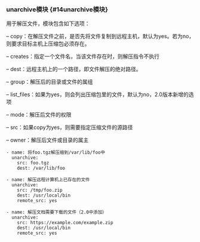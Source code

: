 ### unarchive模块 {#14unarchive模块}

用于解压文件，模块包含如下选项： 

– copy：在解压文件之前，是否先将文件复制到远程主机，默认为yes。若为no，则要求目标主机上压缩包必须存在。 

– creates：指定一个文件名，当该文件存在时，则解压指令不执行 

– dest：远程主机上的一个路径，即文件解压的绝对路径。 

– group：解压后的目录或文件的属组 

– list\_files：如果为yes，则会列出压缩包里的文件，默认为no，2.0版本新增的选项 

– mode：解压后文件的权限 

– src：如果copy为yes，则需要指定压缩文件的源路径 

– owner：解压后文件或目录的属主



```
- name: 将foo.tgz解压缩到/var/lib/foo中
  unarchive:
    src: foo.tgz
    dest: /var/lib/foo

- name: 解压远程计算机上已存在的文件
  unarchive:
    src: /tmp/foo.zip
    dest: /usr/local/bin
    remote_src: yes

- name: 解压文档需要下载的文件（2.0中添加）
  unarchive:
    src: https://example.com/example.zip
    dest: /usr/local/bin
    remote_src: yes
```




